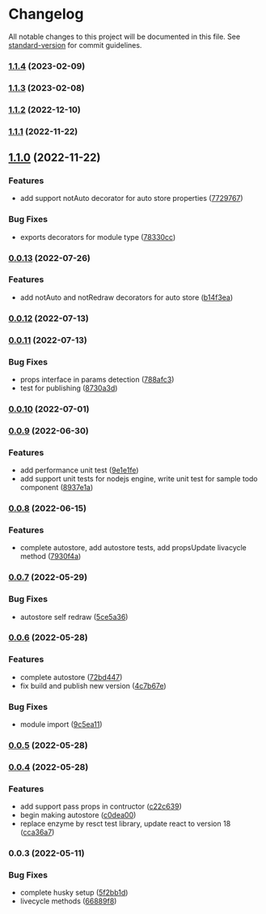 # Changelog

All notable changes to this project will be documented in this file. See [standard-version](https://github.com/conventional-changelog/standard-version) for commit guidelines.

### [1.1.4](https://github.com/LabEG/reca/compare/v1.1.3...v1.1.4) (2023-02-09)

### [1.1.3](https://github.com/LabEG/reca/compare/v1.1.2...v1.1.3) (2023-02-08)

### [1.1.2](https://github.com/LabEG/reca/compare/v1.1.1...v1.1.2) (2022-12-10)

### [1.1.1](https://github.com/LabEG/reca/compare/v1.1.0...v1.1.1) (2022-11-22)

## [1.1.0](https://github.com/LabEG/reca/compare/v0.0.13...v1.1.0) (2022-11-22)


### Features

* add support notAuto decorator for auto store properties ([7729767](https://github.com/LabEG/reca/commit/772976752da7f40cfc280d19554ea98db3fddd14))


### Bug Fixes

* exports decorators for module type ([78330cc](https://github.com/LabEG/reca/commit/78330ccb62451c199bc0688f312990f02a35592d))

### [0.0.13](https://github.com/LabEG/reca/compare/v0.0.12...v0.0.13) (2022-07-26)


### Features

* add notAuto and notRedraw decorators for auto store ([b14f3ea](https://github.com/LabEG/reca/commit/b14f3eae7b330fb244c1c72038dda041edb75f98))

### [0.0.12](https://github.com/LabEG/reca/compare/v0.0.11...v0.0.12) (2022-07-13)

### [0.0.11](https://github.com/LabEG/reca/compare/v0.0.10...v0.0.11) (2022-07-13)


### Bug Fixes

* props interface in params detection ([788afc3](https://github.com/LabEG/reca/commit/788afc3627f06b8b757a25b933e6db7585386c8d))
* test for publishing ([8730a3d](https://github.com/LabEG/reca/commit/8730a3d9453addf8b437e42568a69778bc762b3c))

### [0.0.10](https://github.com/LabEG/reca/compare/v0.0.9...v0.0.10) (2022-07-01)

### [0.0.9](https://github.com/LabEG/reca/compare/v0.0.8...v0.0.9) (2022-06-30)


### Features

* add performance unit test ([9e1e1fe](https://github.com/LabEG/reca/commit/9e1e1feab7e6924823dcafe5abd4d241c936ea93))
* add support unit tests for nodejs engine, write unit test for sample todo component ([8937e1a](https://github.com/LabEG/reca/commit/8937e1a7ba7fcef95d70060737ab9be11bf3baa7))

### [0.0.8](https://github.com/LabEG/reca/compare/v0.0.7...v0.0.8) (2022-06-15)


### Features

* complete autostore, add autostore tests, add propsUpdate livacycle method ([7930f4a](https://github.com/LabEG/reca/commit/7930f4a7f39e8560ea13598f5d442fcc52197b43))

### [0.0.7](https://github.com/LabEG/reca/compare/v0.0.6...v0.0.7) (2022-05-29)


### Bug Fixes

* autostore self redraw ([5ce5a36](https://github.com/LabEG/reca/commit/5ce5a364f80b4c92b739577eaa2869bf7c804da4))

### [0.0.6](https://github.com/LabEG/reca/compare/v0.0.5...v0.0.6) (2022-05-28)


### Features

* complete autostore ([72bd447](https://github.com/LabEG/reca/commit/72bd44744c535118e7516221168580aad9a78085))
* fix build and publish new version ([4c7b67e](https://github.com/LabEG/reca/commit/4c7b67ec163a08ce6061b31463a14b8d24cdf109))


### Bug Fixes

* module import ([9c5ea11](https://github.com/LabEG/reca/commit/9c5ea11de04a8bbb0ab557547edab69a99384b87))

### [0.0.5](https://github.com/LabEG/reca/compare/v0.0.4...v0.0.5) (2022-05-28)

### [0.0.4](https://github.com/LabEG/reca/compare/v0.0.3...v0.0.4) (2022-05-28)


### Features

* add support pass props in contructor ([c22c639](https://github.com/LabEG/reca/commit/c22c639d5b5f66394fc50baf9c32d6280e1da045))
* begin making autostore ([c0dea00](https://github.com/LabEG/reca/commit/c0dea005e561dc1c2f661c7cc04de789281188b6))
* replace enzyme by resct test library, update react to version 18 ([cca36a7](https://github.com/LabEG/reca/commit/cca36a76b8d0243d976c93181a8001f4947b3f67))

### 0.0.3 (2022-05-11)


### Bug Fixes

* complete husky setup ([5f2bb1d](https://github.com/LabEG/reca/commit/5f2bb1d5b182b50b6fd4b4286946113d9af6bd38))
* livecycle methods ([66889f8](https://github.com/LabEG/reca/commit/66889f81ca236efdec14dbb850533a1f6edd5b86))
